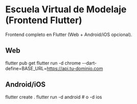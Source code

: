 
# Escuela Virtual de Modelaje (Frontend Flutter)
Frontend completo en Flutter (Web + Android/iOS opcional).

## Web
flutter pub get
flutter run -d chrome --dart-define=BASE_URL=https://api.tu-dominio.com

## Android/iOS
flutter create .
flutter run -d android  # o -d ios
